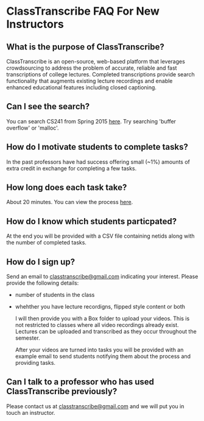 # ClassTranscribe FAQ For New Instructors 

## What is the purpose of ClassTranscribe?
  ClassTranscribe is an open-source, web-based platform that leverages crowdsourcing to address the problem of accurate, reliable and fast transcriptions of college lectures. Completed transcriptions provide search functionality that augments existing lecture recordings and enable enhanced educational features including closed captioning.

## Can I see the search?
  You can search CS241 from Spring 2015 [here](http://classtranscribe.com/cs241). Try searching 'buffer overflow' or 'malloc'.

## How do I motivate students to complete tasks?
  In the past professors have had success offering small (~1%) amounts of extra credit in exchange for completing a few tasks.

## How long does each task take?
  About 20 minutes. You can view the process [here](https://github.com/cs-education/classTranscribe/blob/master/tutorial.md).

## How do I know which students particpated?
  At the end you will be provided with a CSV file containing netids along with the number of completed tasks.

## How do I sign up?
  Send an email to classtranscribe@gmail.com indicating your interest. Please provide the following details:
  
* number of students in the class
* whehther you have lecture recordigns, flipped style content or both

  I will then provide you with a Box folder to upload your videos. This is not restricted to classes where all video recordings already exist. Lectures can be uploaded and transcribed as they occur throughout the semester.

  After your videos are turned into tasks you will be provided with an example email to send students notifying them about the process and providing tasks.


## Can I talk to a professor who has used ClassTranscribe previously?
  Please contact us at classtranscribe@gmail.com and we will put you in touch an instructor.
